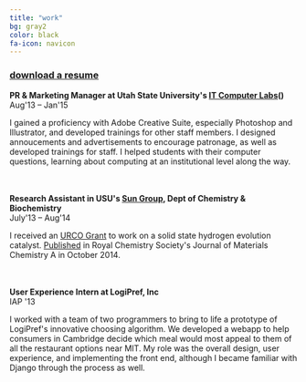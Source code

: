 ```yaml
---
title: "work"
bg: gray2
color: black
fa-icon: navicon
---
```


<h3><a href="/lbogoev.pdf" target="_blank">download a resume</a></h3>

**PR & Marketing Manager at Utah State University's <a href="http://it.usu.edu/labs" target="_blank">IT Computer Labs</a>()**  
Aug&#39;13 – Jan&#39;15
	

I gained a proficiency with Adobe Creative Suite, especially Photoshop and Illustrator, and developed trainings for other staff members. I designed annoucements and advertisements to encourage patronage, as well as developed trainings for staff. I helped students with their computer questions, learning about computing at an institutional level along the way. 


<br/><br/>
**Research Assistant in USU's <a href="http://www.yujiesun.org" target="_blank">Sun Group</a>, Dept of Chemistry & Biochemistry**  
July&#39;13 – Aug&#39;14


I received an <a href="http://rgs.usu.edu/studentresearch/htm/ur-opportunities/fund-your-research/urco" target="_blank">URCO Grant</a> to work on a solid state hydrogen evolution catalyst. <a href="http://pubs.rsc.org/en/content/articlelanding/2014/ta/c4ta04339a#!divAbstract" target="_blank">Published</a> in Royal Chemistry Society's Journal of Materials Chemistry A in October 2014. 


<br/><br/>
**User Experience Intern at LogiPref, Inc**  
IAP &#39;13

I worked with a team of two programmers to bring to life a prototype of LogiPref's innovative choosing algorithm. We developed a webapp to help consumers in Cambridge decide which meal would most appeal to them of all the restaurant options near MIT. My role was the overall design, user experience, and implementing the front end, although I became familiar with Django through the process as well. 